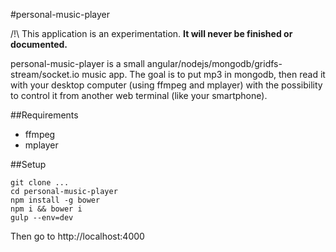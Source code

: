 #personal-music-player

/!\ This application is an experimentation. **It will never be finished or documented.**

personal-music-player is a small angular/nodejs/mongodb/gridfs-stream/socket.io music app.
The goal is to put mp3 in mongodb, then read it with your desktop computer (using ffmpeg and mplayer) with the possibility to control it from another web terminal (like your smartphone).

##Requirements

* ffmpeg
* mplayer

##Setup

```shell
git clone ...
cd personal-music-player
npm install -g bower
npm i && bower i
gulp --env=dev
```

Then go to http://localhost:4000